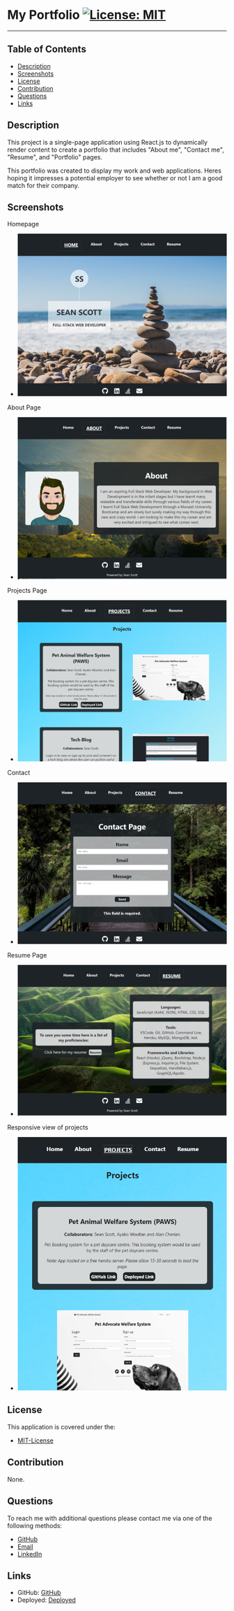 # My Portfolio [![License: MIT](https://img.shields.io/badge/License-MIT-yellow.svg)](https://opensource.org/licenses/MIT)

---
## Table of Contents 
- [Description](#Description)
- [Screenshots](#Screenshots)
- [License](#License)
- [Contribution](#Contribution)
- [Questions](#Questions)
- [Links](#Links)

## Description
This project is a single-page application using React.js to dynamically render content to create a portfolio that includes "About me", "Contact me", "Resume", and "Portfolio" pages.

This portfolio was created to display my work and web applications. Heres hoping it impresses a potential employer to see whether or not I am a good match for their company.


## Screenshots

<p>Homepage</p>

- ![Homepage Page](./src/assets/images/screenshot-homepage.PNG)

<p>About Page</p>

- ![About Page](./src/assets/images/screenshot-about.PNG)

<p>Projects Page</p>

- ![Projects Page](./src/assets/images/screenshot-projects.PNG)

<p>Contact</p>

- ![Contact Page](./src/assets/images/screenshot-contact.PNG)

<p>Resume Page</p>

- ![Resume](./src/assets/images/screenshot-resume.PNG)

<p>Responsive view of projects</p>

- ![Responsive](./src/assets/images/screenshot-responsive.PNG)

## License 
<p> This application is covered under the:</p>

- [MIT-License](https://opensource.org/licenses/MIT)

## Contribution 
<p> None.</p>

## Questions 
<p> To reach me with additional questions please contact me via one of the following methods: </p>

- [GitHub](https://github.com/seanscott95)
- [Email](mailto:seanms418@gmail.com)
- [LinkedIn](https://www.linkedin.com/in/sean-scott-18ba07225/)

## Links
- GitHub: [GitHub](https://github.com/seanscott95/My-Portfolio)
- Deployed: [Deployed](https://seanscott95.github.io/My-Portfolio/)